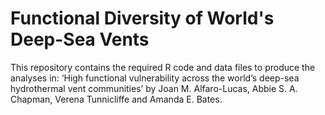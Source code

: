 # Functional Diversity of World's Deep-Sea Vents
This repository contains the required R code and data files to produce the analyses in:
‘High functional vulnerability across the world’s deep-sea hydrothermal vent communities’ by Joan M. Alfaro-Lucas, Abbie S. A. Chapman, Verena Tunnicliffe and Amanda E. Bates.
